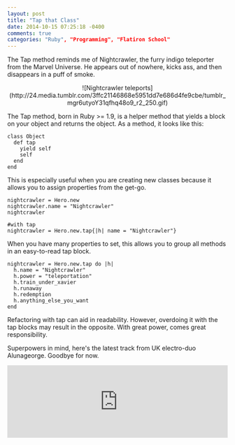 ```yaml
---
layout: post
title: "Tap that Class"
date: 2014-10-15 07:25:18 -0400
comments: true
categories: "Ruby", "Programming", "Flatiron School"
---
```


The Tap method reminds me of Nightcrawler, the furry indigo teleporter from the Marvel Universe. He appears out of nowhere, kicks ass, and then disappears in a puff of smoke. 

<center>
![Nightcrawler teleports](http://24.media.tumblr.com/3ffc21146868e5951dd7e686d4fe9cbe/tumblr_mgr6utyoY31qfhq48o9_r2_250.gif)</center>

The Tap method, born in Ruby >= 1.9, is a helper method that yields a block on your object and returns the object. As a method, it looks like this:

<pre><code>class Object
  def tap
    yield self
    self
  end
end
</code></pre>

This is especially useful when you are creating new classes because it allows you to assign properties from the get-go.

<pre><code>nightcrawler = Hero.new
nightcrawler.name = "Nightcrawler"
nightcrawler

#with tap
nightcrawler = Hero.new.tap{|h| name = "Nightcrawler"}
</code></pre>

When you have many properties to set, this allows you to group all methods in an easy-to-read tap block.

<pre><code>nightcrawler = Hero.new.tap do |h|
  h.name = "Nightcrawler"
  h.power = "teleportation"
  h.train_under_xavier
  h.runaway
  h.redemption
  h.anything_else_you_want
end
</code></pre>

Refactoring with tap can aid in readability. However, overdoing it with the tap blocks may result in the opposite. With great power, comes great responsibility.

Superpowers in mind, here's the latest track from UK electro-duo Alunageorge. Goodbye for now.  

<iframe width="100%" height="166" scrolling="no" frameborder="no" src="https://w.soundcloud.com/player/?url=https%3A//api.soundcloud.com/tracks/170305212&amp;color=ff5500&amp;auto_play=false&amp;hide_related=false&amp;show_comments=true&amp;show_user=true&amp;show_reposts=false"></iframe>